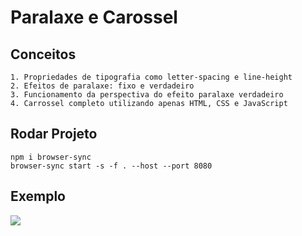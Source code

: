 # Paralaxe e Carossel

## Conceitos

```
1. Propriedades de tipografia como letter-spacing e line-height
2. Efeitos de paralaxe: fixo e verdadeiro
3. Funcionamento da perspectiva do efeito paralaxe verdadeiro
4. Carrossel completo utilizando apenas HTML, CSS e JavaScript
```

## Rodar Projeto

```
npm i browser-sync
browser-sync start -s -f . --host --port 8080
```

## Exemplo

![](assets/img/main.gif)
